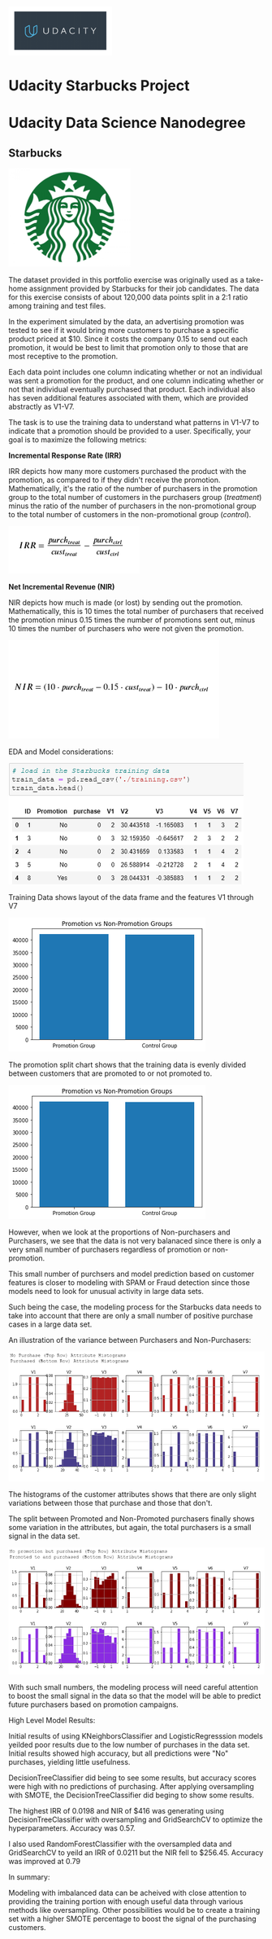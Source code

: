 <img src="https://github.com/cphillips103/starbucks_analysis/blob/main/images/udacity_logo.png" width="204" height="96">

# Udacity Starbucks Project

# Udacity Data Science Nanodegree

## Starbucks
<img src="https://github.com/cphillips103/starbucks_analysis/blob/main/images/Starbucks-Logo.jpg" width="240" height="194">


The dataset provided in this portfolio exercise was originally used as a take-home assignment provided by Starbucks for their job candidates. The data for this exercise consists of about 120,000 data points split in a 2:1 ratio among training and test files.

In the experiment simulated by the data, an advertising promotion was tested to see if it would bring more customers to purchase a specific product priced at $10. Since it costs the company 0.15 to send out each promotion, it would be best to limit that promotion only to those that are most receptive to the promotion.

Each data point includes one column indicating whether or not an individual was sent a promotion for the product, and one column indicating whether or not that individual eventually purchased that product. Each individual also has seven additional features associated with them, which are provided abstractly as V1-V7.

The task is to use the training data to understand what patterns in V1-V7 to indicate that a promotion should be provided to a user. Specifically, your goal is to maximize the following metrics:

**Incremental Response Rate (IRR)**

IRR depicts how many more customers purchased the product with the promotion, as compared to if they didn't receive the promotion. Mathematically, it's the ratio of the number of purchasers in the promotion group to the total number of customers in the purchasers group (_treatment_) minus the ratio of the number of purchasers in the non-promotional group to the total number of customers in the non-promotional group (_control_).

![IRR Image](https://github.com/cphillips103/starbucks_analysis/blob/main/images/irr_formula.png)

**Net Incremental Revenue (NIR)**

NIR depicts how much is made (or lost) by sending out the promotion. Mathematically, this is 10 times the total number of purchasers that received the promotion minus 0.15 times the number of promotions sent out, minus 10 times the number of purchasers who were not given the promotion.

![IRR Image](https://github.com/cphillips103/starbucks_analysis/blob/main/images/nir_formula.png)



EDA and Model considerations:

![Training Data](https://github.com/cphillips103/starbucks_analysis/blob/main/images/training_table.png)

Training Data shows layout of the data frame and the features V1 through V7

![Promotion Split](https://github.com/cphillips103/starbucks_analysis/blob/main/images/promotion_split.png)

The promotion split chart shows that the training data is evenly divided between customers that are promoted to or not promoted to.

![Purcashe Split](https://github.com/cphillips103/starbucks_analysis/blob/main/images/promotion_split.png)

However, when we look at the proportions of Non-purchasers and Purchasers, we see that the data is not very balanaced since there is only a very small number of purchasers regardless of promotion or non-promotion.

This small number of purchsers and model prediction based on customer features is closer to modeling with SPAM or Fraud detection since those models need to look for unusual activity in large data sets.

Such being the case, the modeling process for the Starbucks data needs to take into account that there are only a small number of positive purchase cases in a large data set.

An illustration of the variance between Purchasers and Non-Purchasers:


![Purchase Split](https://github.com/cphillips103/starbucks_analysis/blob/main/images/purchase_histograms.png)
 

 The histograms of the customer attributes shows that there are only slight variations between those that purchase and those that don't.

 The split between Promoted and Non-Promoted purchasers finally shows some variation in the attributes, but again, the total purchasers is a small signal in the data set.

 ![Purchase Split](https://github.com/cphillips103/starbucks_analysis/blob/main/images/purchase_promo_nopromo_histos.png)

 With such small numbers, the modeling process will need careful attention to boost the small signal in the data so that the model will be able to predict future purchasers based on promotion campaigns.

 High Level Model Results:

 Initial results of using KNeighborsClassifier and LogisticRegresssion models yeilded poor results due to the low number of purchases in the data set. Initial results showed high accuracy, but all predictions were "No" purchases, yielding little usefulness.

 DecisionTreeClassifier did being to see some results, but accuracy scores were high with no predictions of purchasing. After applying oversampling with SMOTE, the DecisionTreeClassifier did beging to show some results.

 The highest IRR of 0.0198 and NIR of $416 was generating using DecisionTreeClassifier with oversampling and GridSearchCV to optimize the hyperparameters. Accuracy was 0.57.

 I also used RandomForestClassifier with the oversampled data and GridSearchCV to yeild an IRR of 0.0211 but the NIR fell to $256.45. Accuracy was improved at 0.79

 In summary:

 Modeling with imbalanced data can be acheived with close attention to providing the training portion with enough useful data through various methods like oversampling. Other possibilities would be to create a training set with a higher SMOTE percentage to boost the signal of the purchasing customers.

 